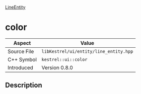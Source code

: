 [LineEntity](index.md)
# color
| Aspect | Value |
| --- | --- |
| Source File | `libKestrel/ui/entity/line_entity.hpp` |
| C++ Symbol | `kestrel::ui::color` |
| Introduced | Version 0.8.0 |
## Description
